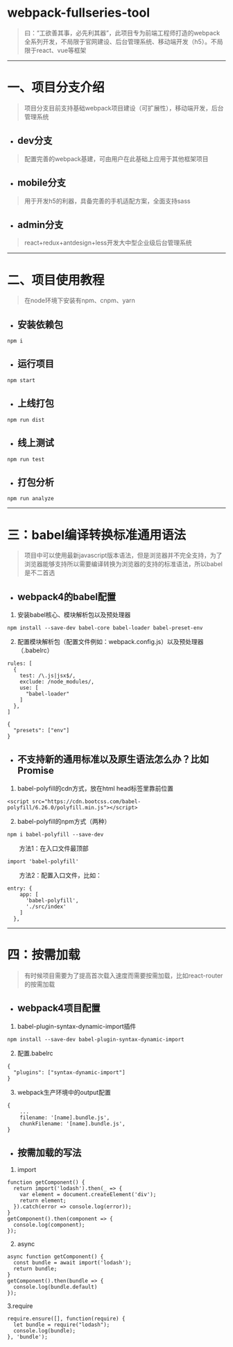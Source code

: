 # webpack-fullseries-tool
> 曰：“工欲善其事，必先利其器”，此项目专为前端工程师打造的webpack全系列开发，不局限于官网建设、后台管理系统、移动端开发（h5）。不局限于react、vue等框架
---
# 一、项目分支介绍
> 项目分支目前支持基础webpack项目建设（可扩展性），移动端开发，后台管理系统
- ## dev分支
> 配置完善的webpack基建，可由用户在此基础上应用于其他框架项目
- ## mobile分支
> 用于开发h5的利器，具备完善的手机适配方案，全面支持sass
- ## admin分支
> react+redux+antdesign+less开发大中型企业级后台管理系统
---
# 二、项目使用教程
> 在node环境下安装有npm、cnpm、yarn
- ## 安装依赖包

```
npm i
```

- ## 运行项目

```
npm start
```

- ## 上线打包

```
npm run dist
```
- ## 线上测试

```
npm run test
```
- ## 打包分析

```
npm run analyze
```

---
# 三：babel编译转换标准通用语法

> 项目中可以使用最新javascript版本语法，但是浏览器并不完全支持，为了浏览器能够支持所以需要编译转换为浏览器的支持的标准语法，所以babel是不二首选
- ## webpack4的babel配置
1. 安装babel核心、模块解析包以及预处理器

```
npm install --save-dev babel-core babel-loader babel-preset-env
```
2. 配置模块解析包（配置文件例如：webpack.config.js）以及预处理器（.babelrc）

```
rules: [
  {
    test: /\.js|jsx$/,
    exclude: /node_modules/,
    use: [
      "babel-loader"
    ]
  },
]
```

```
{
  "presets": ["env"]
}
```
- ## 不支持新的通用标准以及原生语法怎么办？比如Promise
1. babel-polyfill的cdn方式，放在html head标签里靠前位置
```
<script src="https://cdn.bootcss.com/babel-polyfill/6.26.0/polyfill.min.js"></script>
```
2. babel-polyfill的npm方式（两种）
```
npm i babel-polyfill --save-dev
```
&nbsp;&nbsp;&nbsp;&nbsp; &nbsp;&nbsp;方法1：在入口文件最顶部
```
import 'babel-polyfill'
```
&nbsp;&nbsp;&nbsp;&nbsp; &nbsp;&nbsp;方法2：配置入口文件，比如：
```
entry: {
    app: [
      'babel-polyfill',
      './src/index'
    ]
  },
```
---


# 四：按需加载
> 有时候项目需要为了提高首次载入速度而需要按需加载，比如react-router的按需加载
- ## webpack4项目配置
1. babel-plugin-syntax-dynamic-import插件

```
npm install --save-dev babel-plugin-syntax-dynamic-import
```
2. 配置.babelrc

```
{
  "plugins": ["syntax-dynamic-import"]
}
```

3. webpack生产环境中的output配置

```
{
    ...
    filename: '[name].bundle.js',
    chunkFilename: '[name].bundle.js',
}
```

- ## 按需加载的写法
1. import
```
function getComponent() {
  return import('lodash').then(_ => {
    var element = document.createElement('div');
    return element;
  }).catch(error => console.log(error));
}
getComponent().then(component => {
  console.log(component);
});
```
2. async

```
async function getComponent() {
  const bundle = await import('lodash');
  return bundle;
}
getComponent().then(bundle => {
  console.log(bundle.default)
});
```
3.require

```
require.ensure([], function(require) {
  let bundle = require("lodash");
  console.log(bundle);
}, 'bundle');
```


